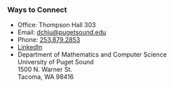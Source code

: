 ### Ways to Connect

- Office: Thompson Hall 303
- Email: [dchiu@pugetsound.edu](mailto:dchiu@pugetsound.edu)
- Phone: [253.879.2853](tel://253-879-2853)
- [LinkedIn](https://www.linkedin.com/in/davidtchiu/)
- Department of Mathematics and Computer Science\
  University of Puget Sound\
  1500 N. Warner St.\
  Tacoma, WA 98416
